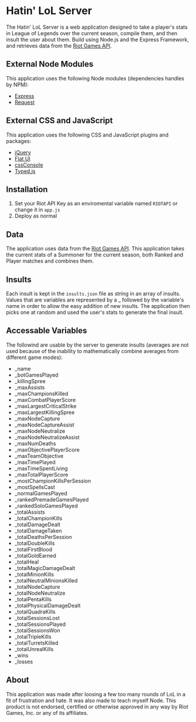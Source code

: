 Hatin' LoL Server
=================
The Hatin' LoL Server is a web application designed to take a player's stats in League of Legends over the current season, compile them, and then insult the user about them.  Build using Node.js and the Express Framework, and retrieves data from the [Riot Games API](https://developer.riotgames.com/ "Riot Games API").

External Node Modules
---------------------
This application uses the following Node modules (dependencies handles by NPM):
- [Express](http://expressjs.com/ "Express")
- [Request](https://github.com/mikeal/request "Request")

External CSS and JavaScript
---------------------------
This application uses the following CSS and JavaScript plugins and packages:
- [jQuery](http://jquery.com "jQuery")
- [Flat UI](http://designmodo.github.io/Flat-UI/ "Flat UI")
- [cssConsole](https://github.com/michalkow/cssConsole "cssConsole")
- [Typed.js](http://www.mattboldt.com/demos/typed-js/ "Typed.js")

Installation
------------
1. Set your Riot API Key as an enviromental variable named `RIOTAPI` or change it in `app.js`
2. Deploy as normal

Data
----
The application uses data from the [Riot Games API](https://developer.riotgames.com/ "Riot Games API").  This application takes the current stats of a Summoner for the current season, both Ranked and Player matches and combines them.

Insults
-------
Each insult is kept in the `insults.json` file as string in an array of insults.  Values that are variables are represented by a _ followed by the variable's name in order to allow the easy addition of new insults.  The application then picks one at random and used the user's stats to generate the final insult.

Accessable Variables
---------------------
The followind are usable by the server to generate insults (averages are not used because of the inability to mathematically combine averages from different game modes):
- _name
- _botGamesPlayed
- _killingSpree
- _maxAssists
- _maxChampionsKilled
- _maxCombatPlayerScore
- _maxLargestCriticalStrike
- _maxLargestKillingSpree
- _maxNodeCapture
- _maxNodeCaptureAssist
- _maxNodeNeutralize
- _maxNodeNeutralizeAssist
- _maxNumDeaths
- _maxObjectivePlayerScore
- _maxTeamObjective
- _maxTimePlayed
- _maxTimeSpentLiving
- _maxTotalPlayerScore
- _mostChampionKillsPerSession
- _mostSpellsCast
- _normalGamesPlayed
- _rankedPremadeGamesPlayed
- _rankedSoloGamesPlayed
- _totalAssists
- _totalChampionKills
- _totalDamageDealt
- _totalDamageTaken
- _totalDeathsPerSession
- _totalDoubleKills
- _totalFirstBlood
- _totalGoldEarned
- _totalHeal
- _totalMagicDamageDealt
- _totalMinionKills
- _totalNeutralMinionsKilled
- _totalNodeCapture
- _totalNodeNeutralize
- _totalPentaKills
- _totalPhysicalDamageDealt
- _totalQuadraKills
- _totalSessionsLost
- _totalSessionsPlayed
- _totalSessionsWon
- _totalTripleKills
- _totalTurretsKilled
- _totalUnrealKills
- _wins
- _losses

About
-----
This application was made after loosing a few too many rounds of LoL in a fit of frustration and hate.  It was also made to teach myself Node.  This product is not endorsed, certified or otherwise approved in any way by Riot Games, Inc. or any of its affiliates.